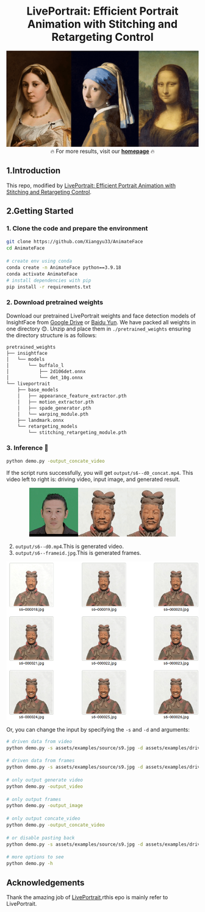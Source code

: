 <h1 align="center">LivePortrait: Efficient Portrait Animation with Stitching and Retargeting Control</h1>


<p align="center">
  <img src="./assets/docs/showcase2.gif" alt="showcase">
  <br>
  🔥 For more results, visit our <a href="https://liveportrait.github.io/"><strong>homepage</strong></a> 🔥
</p>



## 1.Introduction
This repo, modified by [LivePortrait: Efficient Portrait Animation with Stitching and Retargeting Control](https://arxiv.org/pdf/2407.03168).


## 2.Getting Started
### 1. Clone the code and prepare the environment
```bash
git clone https://github.com/Xiangyu33/AnimateFace
cd AnimateFace

# create env using conda
conda create -n AnimateFace python==3.9.18
conda activate AnimateFace
# install dependencies with pip
pip install -r requirements.txt
```

### 2. Download pretrained weights
Download our pretrained LivePortrait weights and face detection models of InsightFace from [Google Drive](https://drive.google.com/drive/folders/1UtKgzKjFAOmZkhNK-OYT0caJ_w2XAnib) or [Baidu Yun](https://pan.baidu.com/s/1MGctWmNla_vZxDbEp2Dtzw?pwd=z5cn). We have packed all weights in one directory 😊. Unzip and place them in `./pretrained_weights` ensuring the directory structure is as follows:
```text
pretrained_weights
├── insightface
│   └── models
│       └── buffalo_l
│           ├── 2d106det.onnx
│           └── det_10g.onnx
└── liveportrait
    ├── base_models
    │   ├── appearance_feature_extractor.pth
    │   ├── motion_extractor.pth
    │   ├── spade_generator.pth
    │   └── warping_module.pth
    ├── landmark.onnx
    └── retargeting_models
        └── stitching_retargeting_module.pth
```

### 3. Inference 🚀

```bash
python demo.py -output_concate_video
```

If the script runs successfully, you will get `output/s6--d0_concat.mp4`. This video left to right is: driving video, input image, and generated result.
<p align="center">
  <img src="./assets/docs/inference.gif" alt="image">
</p>

2. `output/s6--d0.mp4`.This is generated video.
3. `output/s6--frameid.jpg`.This is generated frames.
<p align="center">
  <img src="./assets/docs/showcase3.png" alt="image">
</p>

Or, you can change the input by specifying the `-s` and `-d` and arguments:

```bash
# driven data from video 
python demo.py -s assets/examples/source/s9.jpg -d assets/examples/driving/d0.mp4 -output_concate_video

# driven data from frames
python demo.py -s assets/examples/source/s9.jpg -d assets/examples/driving/d4 -output_image

# only output generate video
python demo.py -output_video

# only output frames
python demo.py -output_image

# only output concate_video
python demo.py -output_concate_video

# or disable pasting back
python demo.py -s assets/examples/source/s9.jpg -d assets/examples/driving/d4 -output_concate_video --no_flag_pasteback

# more options to see
python demo.py -h
```




## Acknowledgements
Thank the amazing job of [LivePortrait](https://github.com/KwaiVGI/LivePortrait),rthis epo is mainly refer to LivePortrait.
